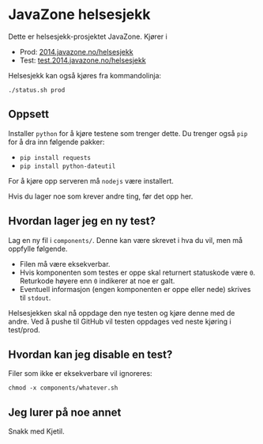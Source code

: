 # JavaZone helsesjekk

Dette er helsesjekk-prosjektet JavaZone. Kjører i 

- Prod: [2014.javazone.no/helsesjekk](http://2014.javazone.no/helsesjekk/)
- Test: [test.2014.javazone.no/helsesjekk](http://test.2014.javazone.no/helsesjekk/)

Helsesjekk kan også kjøres fra kommandolinja:

`./status.sh prod`

## Oppsett

Installer `python` for å kjøre testene som trenger dette. Du trenger også `pip` for å dra inn følgende pakker:

- `pip install requests`
- `pip install python-dateutil`

For å kjøre opp serveren må `nodejs` være installert.

Hvis du lager noe som krever andre ting, før det opp her.

## Hvordan lager jeg en ny test?

Lag en ny fil i `components/`. Denne kan være skrevet i hva du vil, men må oppfylle følgende.

- Filen må være eksekverbar.
- Hvis komponenten som testes er oppe skal returnert statuskode være `0`. Returkode høyere enn `0` indikerer at noe er galt.
- Eventuell informasjon (engen komponenten er oppe eller nede) skrives til `stdout`.

Helsesjekken skal nå oppdage den nye testen og kjøre denne med de andre. Ved å pushe til GitHub vil testen oppdages ved neste kjøring i test/prod.

## Hvordan kan jeg disable en test?

Filer som ikke er eksekverbare vil ignoreres:

`chmod -x components/whatever.sh`

## Jeg lurer på noe annet

Snakk med Kjetil.

